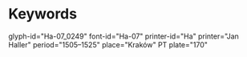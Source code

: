 # Keywords
glyph-id="Ha-07_0249"
font-id="Ha-07"
printer-id="Ha"
printer="Jan Haller"
period="1505–1525"
place="Kraków"
PT plate="170"
